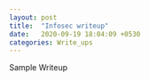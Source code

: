 ```yaml
---
layout: post
title:  "Infosec writeup"
date:   2020-09-19 18:04:09 +0530
categories: Write_ups
---
```


Sample Writeup